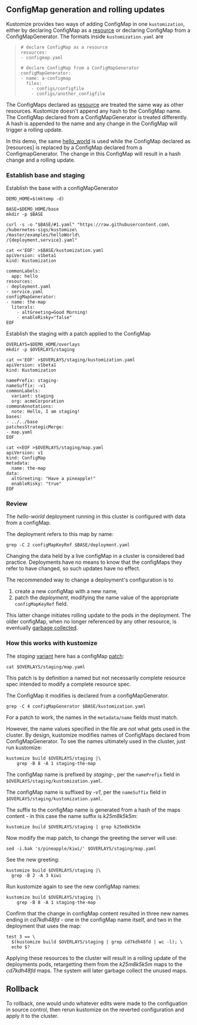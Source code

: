 [patch]: ../docs/glossary.md#patch
[resource]: ../docs/glossary.md#resource
[variant]: ../docs/glossary.md#variant

## ConfigMap generation and rolling updates

Kustomize provides two ways of adding ConfigMap in one `kustomization`, either by declaring ConfigMap as a [resource] or declaring ConfigMap from a ConfigMapGenerator. The formats inside `kustomization.yaml` are 

> ```
> # declare ConfigMap as a resource
> resources:
> - configmap.yaml
> 
> # declare ConfigMap from a ConfigMapGenerator
> configMapGenerator:
> - name: a-configmap
>   files:
>     - configs/configfile
>     - configs/another_configfile
> ```

The ConfigMaps declared as [resource] are treated the same way as other resources. Kustomize doesn't append any hash to the ConfigMap name. The ConfigMap declared from a ConfigMapGenerator is treated differently. A hash is appended to the name and any change in the ConfigMap will trigger a rolling update.

In this demo, the same [hello_world](helloWorld/README.md) is used while the ConfigMap declared as [resources] is replaced by a ConfigMap declared from a ConfigmapGenerator. The change in this ConfigMap will result in a hash change and a rolling update.

### Establish base and staging

Establish the base with a configMapGenerator
<!-- @establishBase @test -->
```
DEMO_HOME=$(mktemp -d)

BASE=$DEMO_HOME/base
mkdir -p $BASE

curl -s -o "$BASE/#1.yaml" "https://raw.githubusercontent.com\
/kubernetes-sigs/kustomize\
/master/examples/helloWorld\
/{deployment,service}.yaml"

cat <<'EOF' >$BASE/kustomization.yaml
apiVersion: v1beta1
kind: Kustomization

commonLabels:
  app: hello
resources:
- deployment.yaml
- service.yaml
configMapGenerator:	
- name: the-map	
  literals:	
    - altGreeting=Good Morning!	
    - enableRisky="false"
EOF
```

Establish the staging with a patch applied to the ConfigMap
<!-- @establishStaging @test -->
```
OVERLAYS=$DEMO_HOME/overlays
mkdir -p $OVERLAYS/staging

cat <<'EOF' >$OVERLAYS/staging/kustomization.yaml
apiVersion: v1beta1
kind: Kustomization

namePrefix: staging-
nameSuffix: -v1
commonLabels:
  variant: staging
  org: acmeCorporation
commonAnnotations:
  note: Hello, I am staging!
bases:
- ../../base
patchesStrategicMerge:
- map.yaml
EOF

cat <<EOF >$OVERLAYS/staging/map.yaml
apiVersion: v1
kind: ConfigMap
metadata:
  name: the-map
data:
  altGreeting: "Have a pineapple!"
  enableRisky: "true"
EOF
```

### Review

The _hello-world_ deployment running in this cluster is
configured with data from a configMap.

The deployment refers to this map by name:


<!-- @showDeployment @test -->
```
grep -C 2 configMapKeyRef $BASE/deployment.yaml
```

Changing the data held by a live configMap in a cluster
is considered bad practice. Deployments have no means
to know that the configMaps they refer to have
changed, so such updates have no effect.

The recommended way to change a deployment's
configuration is to

 1. create a new configMap with a new name,
 1. patch the _deployment_, modifying the name value of
    the appropriate `configMapKeyRef` field.

This latter change initiates rolling update to the pods
in the deployment.  The older configMap, when no longer
referenced by any other resource, is eventually [garbage
collected](https://github.com/kubernetes-sigs/kustomize/issues/242).

### How this works with kustomize

The _staging_ [variant] here has a configMap [patch]:

<!-- @showMapPatch @test -->
```
cat $OVERLAYS/staging/map.yaml
```

This patch is by definition a named but not necessarily
complete resource spec intended to modify a complete
resource spec.

The ConfigMap it modifies is declared from a configMapGenerator.

<!-- @showMapBase @test -->
```
grep -C 4 configMapGenerator $BASE/kustomization.yaml
```

For a patch to work, the names in the `metadata/name`
fields must match.

However, the name values specified in the file are
_not_ what gets used in the cluster.  By design,
kustomize modifies names of ConfigMaps declared from ConfigMapGenerator.  To see the names
ultimately used in the cluster, just run kustomize:

<!-- @grepStagingName @test -->
```
kustomize build $OVERLAYS/staging |\
    grep -B 8 -A 1 staging-the-map
```

The configMap name is prefixed by _staging-_, per the
`namePrefix` field in
`$OVERLAYS/staging/kustomization.yaml`.

The configMap name is suffixed by _-v1_, per the
`nameSuffix` field in
`$OVERLAYS/staging/kustomization.yaml`.

The suffix to the configMap name is generated from a
hash of the maps content - in this case the name suffix
is _k25m8k5k5m_:

<!-- @grepStagingHash @test -->
```
kustomize build $OVERLAYS/staging | grep k25m8k5k5m
```

Now modify the map patch, to change the greeting
the server will use:

<!-- @changeMap @test -->
```
sed -i.bak 's/pineapple/kiwi/' $OVERLAYS/staging/map.yaml
```

See the new greeting:

```
kustomize build $OVERLAYS/staging |\
  grep -B 2 -A 3 kiwi
```

Run kustomize again to see the new configMap names:

<!-- @grepStagingName @test -->
```
kustomize build $OVERLAYS/staging |\
    grep -B 8 -A 1 staging-the-map
```

Confirm that the change in configMap content resulted
in three new names ending in _cd7kdh48fd_ - one in the
configMap name itself, and two in the deployment that
uses the map:

<!-- @countHashes @test -->
```
test 3 == \
  $(kustomize build $OVERLAYS/staging | grep cd7kdh48fd | wc -l); \
  echo $?
```

Applying these resources to the cluster will result in
a rolling update of the deployments pods, retargetting
them from the _k25m8k5k5m_ maps to the _cd7kdh48fd_
maps.  The system will later garbage collect the
unused maps.

## Rollback

To rollback, one would undo whatever edits were made to
the configuation in source control, then rerun kustomize
on the reverted configuration and apply it to the
cluster.
